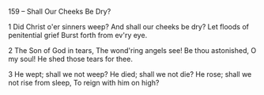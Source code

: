 159 – Shall Our Cheeks Be Dry?


1
Did Christ o'er sinners weep?
And shall our cheeks be dry?
Let floods of penitential grief
Burst forth from ev'ry eye.

2
The Son of God in tears,
The wond'ring angels see!
Be thou astonished, O my soul!
He shed those tears for thee.

3
He wept; shall we not weep?
He died; shall we not die?
He rose; shall we not rise from sleep,
To reign with him on high?
